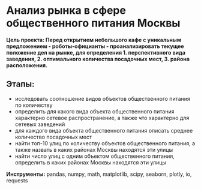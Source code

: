 # Анализ рынка в сфере общественного питания Москвы

**Цель проекта: Перед открытием небольшого кафе с уникальным предложением - роботы-официанты - проанализировать текущее положение дел на рынке, для определения 1. перспективного вида заведения, 2. оптимального количества посадочных мест, 3. района расположения.**

## Этапы:
- исследовать соотношение видов объектов общественного питания по количеству
- определить для какого вида объекта общественного питания характерно сетевое распространение, а также что характерно для сетевых заведений
- для каждого вида объекта общественного питания описать среднее количество посадочных мест
- найти топ-10 улиц по количеству объектов общественного питания, а также назвать в каких районах Москвы находятся эти улицы
- найти число улиц с одним объектом общественного питания, определить в каких районах Москвы находятся эти улицы

**Инструменты:** pandas, numpy, math, matplotlib, scipy, seaborn, plotly, io, requests
